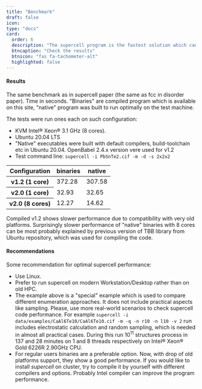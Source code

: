 ```yaml
---
title: "Benchmark"
draft: false
icon: 
type: "docs"
card:
  order: 6
  description: "The supercell program is the fastest solution which can approach the largest enumeration problems."
  btncaption: "Check the results"
  btnicon: "fas fa-tachometer-alt"
  highlighted: false
---
```


#### Results

The same benchmark as in supercell paper (the same as fcc in disorder paper). Time in seconds. "Binaries" are compiled program which is available on this site, "native" program was built to run optimally on the test machine.

The tests were run ones each on such configuration:

*   KVM Intel® Xeon® 3.1 GHz (8 cores).
*   Ubuntu 20.04 LTS
*   "Native" executables were built with default compilers, build-toolchain etc in Ubuntu 20.04. OpenBabel 2.4.x version vere used for v1.2
*   Test command line: `supercell -i PbSnTe2.cif -m -d -s 2x2x2`

<div class="container-fluid col-lg-10 col-md-12 col-sm-12 col-xs-12">
  <table class="table">
    <thead class="table-light">
    <tr>
      <th scope="col">Configuration</th>
      <th scope="col">binaries</th>
      <th scope="col">native</th>
    </tr>
    </thead>
    <tbody>
    <tr>
      <th scope="row">v1.2 (1 core)</th>
      <td>372.28</td>
      <td>307.58</td>
    </tr>
    <tr>
      <th scope="row">v2.0 (1 core)</th>
      <td>32.93</td>
      <td>32.65</td>
    </tr>
    <tr>
      <th scope="row">v2.0 (8 cores)</th>
      <td>12.27</td>
      <td>14.62</td>
    </tr>
    </tbody>
  </table>
</div>

Compiled v1.2 shows slower performance due to compatibility with very old platforms. Surprisingly slower performance of "native" binaries with 8 cores can be most probably explained by previous version of TBB library from Ubuntu repository, which was used for compiling the code.

#### Recommendations

Some recommendation for optimal supercell performance:

*   Use Linux.
*   Prefer to run supercell on modern Workstation/Desktop rather than on old HPC.
*   The example above is a "special" example which is used to compare different enumeration approaches. It does not include practical aspects like sampling. Please, use more real-world scenarios to check supercell code performance. For example `supercell -i data/examples/CaAl6Te10/CaAl6Te10.cif -m -q -n r10 -n l10 -v 2` run includes electrostatic calculation and random sampling, which is needed in almost all practical cases. During this run 10<sup>11</sup> structures process in 137 and 28 minutes on 1 and 8 threads respectively on Intel® Xeon® Gold 6226R 2.90GHz CPU.
*   For regular users binaries are a preferable option. Now, with drop of old platforms support, they show a good performance. If you would like to install *supercell* on cluster, try to compile it by yourself with different compilers and options. Probably Intel compiler can improve the program performance.

